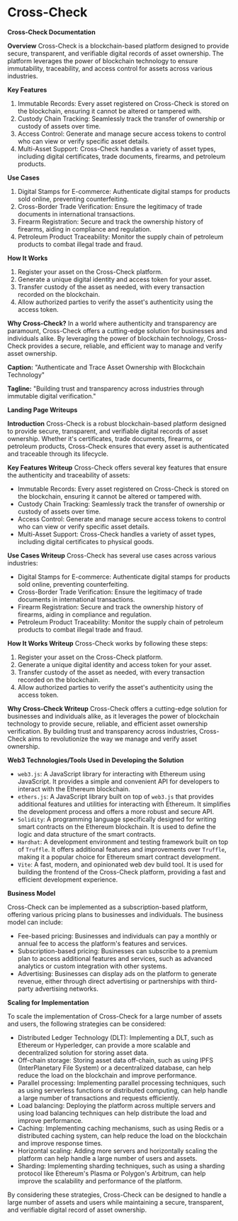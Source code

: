 # Cross-Check

**Cross-Check Documentation**

**Overview**
Cross-Check is a blockchain-based platform designed to provide secure, transparent, and verifiable digital records of asset ownership. The platform leverages the power of blockchain technology to ensure immutability, traceability, and access control for assets across various industries.

**Key Features**
1. Immutable Records: Every asset registered on Cross-Check is stored on the blockchain, ensuring it cannot be altered or tampered with.
2. Custody Chain Tracking: Seamlessly track the transfer of ownership or custody of assets over time.
3. Access Control: Generate and manage secure access tokens to control who can view or verify specific asset details.
4. Multi-Asset Support: Cross-Check handles a variety of asset types, including digital certificates, trade documents, firearms, and petroleum products.

**Use Cases**
1. Digital Stamps for E-commerce: Authenticate digital stamps for products sold online, preventing counterfeiting.
2. Cross-Border Trade Verification: Ensure the legitimacy of trade documents in international transactions.
3. Firearm Registration: Secure and track the ownership history of firearms, aiding in compliance and regulation.
4. Petroleum Product Traceability: Monitor the supply chain of petroleum products to combat illegal trade and fraud.

**How It Works**
1. Register your asset on the Cross-Check platform.
2. Generate a unique digital identity and access token for your asset.
3. Transfer custody of the asset as needed, with every transaction recorded on the blockchain.
4. Allow authorized parties to verify the asset's authenticity using the access token.

**Why Cross-Check?**
In a world where authenticity and transparency are paramount, Cross-Check offers a cutting-edge solution for businesses and individuals alike. By leveraging the power of blockchain technology, Cross-Check provides a secure, reliable, and efficient way to manage and verify asset ownership.

**Caption:**
"Authenticate and Trace Asset Ownership with Blockchain Technology"

**Tagline:**
"Building trust and transparency across industries through immutable digital verification."

**Landing Page Writeups**

**Introduction**
Cross-Check is a robust blockchain-based platform designed to provide secure, transparent, and verifiable digital records of asset ownership. Whether it's certificates, trade documents, firearms, or petroleum products, Cross-Check ensures that every asset is authenticated and traceable through its lifecycle.

**Key Features Writeup**
Cross-Check offers several key features that ensure the authenticity and traceability of assets:
- Immutable Records: Every asset registered on Cross-Check is stored on the blockchain, ensuring it cannot be altered or tampered with.
- Custody Chain Tracking: Seamlessly track the transfer of ownership or custody of assets over time.
- Access Control: Generate and manage secure access tokens to control who can view or verify specific asset details.
- Multi-Asset Support: Cross-Check handles a variety of asset types, including digital certificates to physical goods.

**Use Cases Writeup**
Cross-Check has several use cases across various industries:
- Digital Stamps for E-commerce: Authenticate digital stamps for products sold online, preventing counterfeiting.
- Cross-Border Trade Verification: Ensure the legitimacy of trade documents in international transactions.
- Firearm Registration: Secure and track the ownership history of firearms, aiding in compliance and regulation.
- Petroleum Product Traceability: Monitor the supply chain of petroleum products to combat illegal trade and fraud.

**How It Works Writeup**
Cross-Check works by following these steps:
1. Register your asset on the Cross-Check platform.
2. Generate a unique digital identity and access token for your asset.
3. Transfer custody of the asset as needed, with every transaction recorded on the blockchain.
4. Allow authorized parties to verify the asset's authenticity using the access token.

**Why Cross-Check Writeup**
Cross-Check offers a cutting-edge solution for businesses and individuals alike, as it leverages the power of blockchain technology to provide secure, reliable, and efficient asset ownership verification. By building trust and transparency across industries, Cross-Check aims to revolutionize the way we manage and verify asset ownership.

**Web3 Technologies/Tools Used in Developing the Solution**

- `web3.js`: A JavaScript library for interacting with Ethereum using JavaScript. It provides a simple and convenient API for developers to interact with the Ethereum blockchain.
- `ethers.js`: A JavaScript library built on top of `web3.js` that provides additional features and utilities for interacting with Ethereum. It simplifies the development process and offers a more robust and secure API.
- `Solidity`: A programming language specifically designed for writing smart contracts on the Ethereum blockchain. It is used to define the logic and data structure of the smart contracts.
- `Hardhat`: A development environment and testing framework built on top of `Truffle`. It offers additional features and improvements over `Truffle`, making it a popular choice for Ethereum smart contract development.
- `Vite`: A fast, modern, and opinionated web dev build tool. It is used for building the frontend of the Cross-Check platform, providing a fast and efficient development experience.

**Business Model**

Cross-Check can be implemented as a subscription-based platform, offering various pricing plans to businesses and individuals. The business model can include:

- Fee-based pricing: Businesses and individuals can pay a monthly or annual fee to access the platform's features and services.
- Subscription-based pricing: Businesses can subscribe to a premium plan to access additional features and services, such as advanced analytics or custom integration with other systems.
- Advertising: Businesses can display ads on the platform to generate revenue, either through direct advertising or partnerships with third-party advertising networks.

**Scaling for Implementation**

To scale the implementation of Cross-Check for a large number of assets and users, the following strategies can be considered:

- Distributed Ledger Technology (DLT): Implementing a DLT, such as Ethereum or Hyperledger, can provide a more scalable and decentralized solution for storing asset data.
- Off-chain storage: Storing asset data off-chain, such as using IPFS (InterPlanetary File System) or a decentralized database, can help reduce the load on the blockchain and improve performance.
- Parallel processing: Implementing parallel processing techniques, such as using serverless functions or distributed computing, can help handle a large number of transactions and requests efficiently.
- Load balancing: Deploying the platform across multiple servers and using load balancing techniques can help distribute the load and improve performance.
- Caching: Implementing caching mechanisms, such as using Redis or a distributed caching system, can help reduce the load on the blockchain and improve response times.
- Horizontal scaling: Adding more servers and horizontally scaling the platform can help handle a large number of users and assets.
- Sharding: Implementing sharding techniques, such as using a sharding protocol like Ethereum's Plasma or Polygon's Arbitrum, can help improve the scalability and performance of the platform.

By considering these strategies, Cross-Check can be designed to handle a large number of assets and users while maintaining a secure, transparent, and verifiable digital record of asset ownership.
